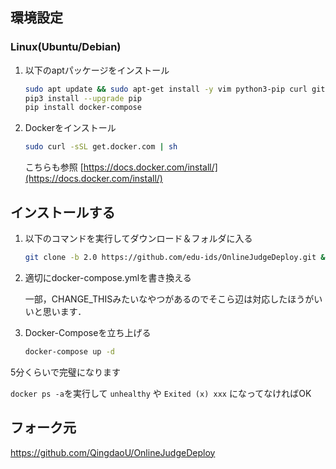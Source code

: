 ## 環境設定

### Linux(Ubuntu/Debian)

1. 以下のaptパッケージをインストール

    ```bash
    sudo apt update && sudo apt-get install -y vim python3-pip curl git
    pip3 install --upgrade pip
    pip install docker-compose
    ```

2. Dockerをインストール
    ```bash
    sudo curl -sSL get.docker.com | sh
    ```

    こちらも参照 [https://docs.docker.com/install/](https://docs.docker.com/install/)

## インストールする

1. 以下のコマンドを実行してダウンロード＆フォルダに入る

    ```bash
    git clone -b 2.0 https://github.com/edu-ids/OnlineJudgeDeploy.git && cd OnlineJudgeDeploy
    ```

2. 適切にdocker-compose.ymlを書き換える

   一部，CHANGE_THISみたいなやつがあるのでそこら辺は対応したほうがいいと思います．

3. Docker-Composeを立ち上げる

    ```bash
    docker-compose up -d
    ```

5分くらいで完璧になります

 `docker ps -a`を実行して `unhealthy` や `Exited (x) xxx` になってなければOK

## フォーク元

https://github.com/QingdaoU/OnlineJudgeDeploy